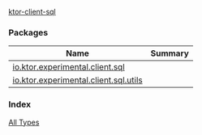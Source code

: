 [ktor-client-sql](./index.md)

### Packages

| Name | Summary |
|---|---|
| [io.ktor.experimental.client.sql](io.ktor.experimental.client.sql/index.md) |  |
| [io.ktor.experimental.client.sql.utils](io.ktor.experimental.client.sql.utils/index.md) |  |

### Index

[All Types](alltypes/index.md)
